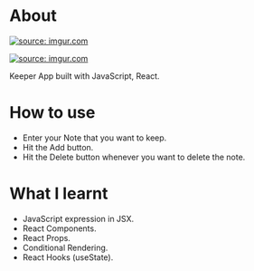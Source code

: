 
# About

<a href="https://imgur.com/1yzyz76"><img src="https://i.imgur.com/1yzyz76.png" title="source: imgur.com" /></a>

<a href="https://imgur.com/pHmUODm"><img src="https://i.imgur.com/pHmUODm.png" title="source: imgur.com" /></a>

Keeper App built with JavaScript, React.

# How to use

- Enter your Note that you want to keep.
- Hit the Add button.
- Hit the Delete button whenever you want to delete the note.

# What I learnt

- JavaScript expression in JSX.
- React Components.
- React Props.
- Conditional Rendering.
- React Hooks (useState).
